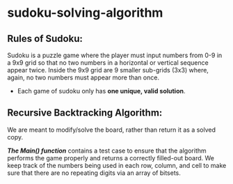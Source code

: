 # sudoku-solving-algorithm

## Rules of Sudoku:
Sudoku is a puzzle game where the player must input numbers from 0-9 in a 9x9 grid so that no two numbers in a horizontal or vertical sequence appear twice. Inside the 9x9 grid are 9 smaller sub-grids (3x3) where, again, no two numbers must appear more than once.

* Each game of sudoku only has **one unique, valid solution**.

## Recursive Backtracking Algorithm:
We are meant to modify/solve the board, rather than return it as a solved copy.

_**The Main() function**_ contains a test case to ensure that the algorithm performs the game properly and returns a correctly filled-out board. We keep track of the numbers being used in each row, column, and cell to make sure that there are no repeating digits via an array of bitsets.
